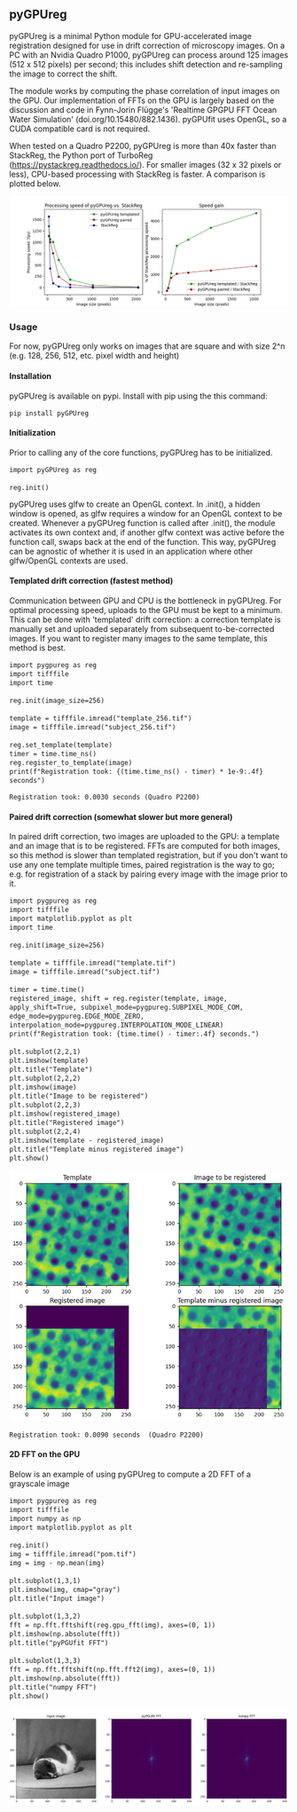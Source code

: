 ## pyGPUreg ##
pyGPUreg is a minimal Python module for GPU-accelerated image registration designed for use in drift correction of microscopy images. On a PC with an Nvidia Quadro P1000, pyGPUreg can process around 125 images (512 x 512 pixels) per second; this includes shift detection and re-sampling the image to correct the shift.

The module works by computing the phase correlation of input images on the GPU. Our implementation of FFTs on the GPU is largely based on the discussion and code in Fynn-Jorin Flügge's 'Realtime GPGPU FFT Ocean Water Simulation' (doi.org/10.15480/882.1436). pyGPUfit uses OpenGL, so a CUDA compatible card is not required.  

When tested on a Quadro P2200, pyGPUreg is more than 40x faster than StackReg, the Python port of TurboReg (https://pystackreg.readthedocs.io/). For smaller images (32 x 32 pixels or less), CPU-based processing with StackReg is faster. A comparison is plotted below.

![](res/pyPGUreg_vs_StackReg.png)
### Usage ###
For now, pyGPUreg only works on images that are square and with size 2^n (e.g. 128, 256, 512, etc. pixel width and height)

#### Installation ####
pyGPUreg is available on pypi. Install with pip using the this command:
```
pip install pyGPUreg
```
#### Initialization ####
Prior to calling any of the core functions, pyGPUreg has to be initialized.

```
import pyGPUreg as reg

reg.init()
```

pyGPUreg uses glfw to create an OpenGL context. In .init(), a hidden window is opened, as glfw requires a window for an OpenGL context to be created. Whenever a pyGPUreg function is called after .init(), the module activates its own context and, if another glfw context was active before the function call, swaps back at the end of the function. This way, pyGPUreg can be agnostic of whether it is used in an application where other glfw/OpenGL contexts are used. 

#### Templated drift correction (fastest method) ####
Communication between GPU and CPU is the bottleneck in pyGPUreg. For optimal processing speed, uploads to the GPU must be kept to a minimum. This can be done with 'templated' drift correction: a correction template is manually set and uploaded separately from subsequent to-be-corrected images. If you want to register many images to the same template, this method is best. 
```
import pygpureg as reg
import tifffile
import time

reg.init(image_size=256)

template = tifffile.imread("template_256.tif")
image = tifffile.imread("subject_256.tif")

reg.set_template(template)
timer = time.time_ns()
reg.register_to_template(image)
print(f"Registration took: {(time.time_ns() - timer) * 1e-9:.4f} seconds")
```
```
Registration took: 0.0030 seconds (Quadro P2200)
```

#### Paired drift correction (somewhat slower but more general) ####
In paired drift correction, two images are uploaded to the GPU: a template and an image that is to be registered. FFTs are computed for both images, so this method is slower than templated registration, but if you don't want to use any one template multiple times, paired registration is the way to go; e.g. for registration of a stack by pairing every image with the image prior to it.
```
import pygpureg as reg
import tifffile
import matplotlib.pyplot as plt
import time

reg.init(image_size=256)

template = tifffile.imread("template.tif")
image = tifffile.imread("subject.tif")

timer = time.time()
registered_image, shift = reg.register(template, image, apply_shift=True, subpixel_mode=pygpureg.SUBPIXEL_MODE_COM, edge_mode=pygpureg.EDGE_MODE_ZERO, interpolation_mode=pygpureg.INTERPOLATION_MODE_LINEAR)
print(f"Registration took: {time.time() - timer:.4f} seconds.")

plt.subplot(2,2,1)
plt.imshow(template)
plt.title("Template")
plt.subplot(2,2,2)
plt.imshow(image)
plt.title("Image to be registered")
plt.subplot(2,2,3)
plt.imshow(registered_image)
plt.title("Registered image")
plt.subplot(2,2,4)
plt.imshow(template - registered_image)
plt.title("Template minus registered image")
plt.show()
```
![](res/Registration_example.PNG)
```
Registration took: 0.0090 seconds  (Quadro P2200)
```

#### 2D FFT on the GPU ####
Below is an example of using pyGPUreg to compute a 2D FFT of a grayscale image 
```
import pygpureg as reg
import tifffile
import numpy as np
import matplotlib.pyplot as plt

reg.init()
img = tifffile.imread("pom.tif")
img = img - np.mean(img)

plt.subplot(1,3,1)
plt.imshow(img, cmap="gray")
plt.title("Input image")

plt.subplot(1,3,2)
fft = np.fft.fftshift(reg.gpu_fft(img), axes=(0, 1))
plt.imshow(np.absolute(fft))
plt.title("pyPGUfit FFT")

plt.subplot(1,3,3)
fft = np.fft.fftshift(np.fft.fft2(img), axes=(0, 1))
plt.imshow(np.absolute(fft))
plt.title("numpy FFT")
plt.show()
```

![](res/FFT_example.PNG)
